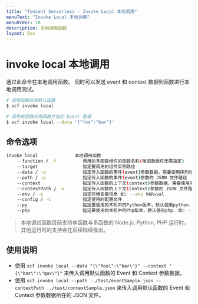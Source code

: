 ```yaml
---
title: "Tencent Serverless - Invoke Local 本地调用"
menuText: "Invoke Local 本地调用"
menuOrder: 10
description: 本地调用函数
layout: Doc
---
```


# invoke local 本地调用

通过此命令在本地调用函数。 同时可以发送 event 和 context 数据到函数进行本地调用测试。

```sh
# 调用函数应用默认函数
$ scf invoke local

# 调用单函数应用函数并指定 Event 数据
$ scf invoke local --data '{"foo":"bar"}'
```

## 命令选项

```sh
invoke local              本地调用函数
    --function / -f          调用的多函数组件的函数名称(单函数组件无需指定)
    --target                 指定要调用的组件实例路径
    --data / -d              指定传入函数的事件(event)参数数据，需要使用序列化的 JSON 格式
    --path / -p              指定传入函数的事件(event)参数的 JSON 文件路径
    --context                指定传入函数的上下文(context)参数数据，需要使用序列化的 JSON 格式
    --contextPath / -x       指定传入函数的上下文(context)参数的 JSON 文件路径
    --env / -e               指定环境变量信息 如: --env VAR=val
    --config / -c            指定使用的配置文件
    --py                     指定要使用的本机中的Python版本，默认使用python. 如: --py python3 (此配置只对runtime是Python的配置有效)
    --php                    指定要使用的本机中的Php版本，默认使用php. 如: --php php7.2 (此配置只对runtime是Php的配置有效)
```

> 本地调试函数目前支持单函数与多函数的 Node.js, Python, PHP 运行时，其他运行时的支持会在后续陆续推出。

## 使用说明

- 使用 `scf invoke local --data "{\"foo\":\"bar\"}" --context "{\"baz\":\"qux\"}"` 来传入调用默认函数的 Event 和 Context 参数数据。
- 使用 `scf invoke local --path ../test/eventSample.json -- contextPath ../test/contextSample.json` 来传入调用默认函数的 Event 和 Context 参数数据所在的 JSON 文件。
